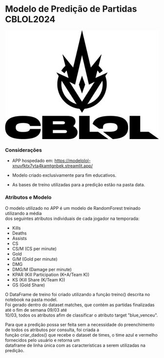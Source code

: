 # Modelo de Predição de Partidas CBLOL2024

![Alt text](images/cblol_readme.png)
  
### Considerações
* APP hospedado em: https://modelolol-xnuvfktx7yta4kamtgnbek.streamlit.app/


* Modelo criado exclusivamente para fim educativos.
* As bases de treino utilizadas para a predição estão na pasta data.

### Atributos e Modelo

O modelo utilizado no APP é um modelo de RandomForest treinado utilizando a média  
dos seguintes atributos individuais de cada jogador na temporada:

* Kills
* Deaths
* Assists
* CS
* CS/M (CS per minute)
* Gold
* G/M (Gold per minute)
* DMG
* DMG/M (Damage per minute)
* KPAR (Kill Participation (K+A/Team K))
* KS (Kill Share (K/Team K))
* GS (Gold Share)

O DataFrame de treino foi criado utilizando a função treino() descrita no notebook na pasta model.  
Foi gerado dentro do dataset matches, que contém as partidas finalizadas até o fim de semana 09/03 até  
10/03, todos os atributos afim de classificar o atributo target "blue_venceu".

Para que a predição possa ser feita sem a necessidade do preenchimento de todos os atributos por consulta, foi criada a  
função criar_dados() que recebe o dataset de times, o time azul e vermelho fornecidos pelo usuário e retorna um  
dataframe de linha única com as características a serem utilizadas na predição.




